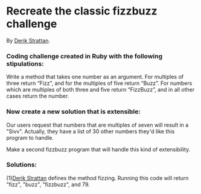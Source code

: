 # Recreate the classic fizzbuzz challenge
By [Derik Strattan](https://derikstrattan.com).

### Coding challenge created in Ruby with the following stipulations:
Write a method that takes one number as an argument. For multiples of three return “Fizz”, and for the multiples of five return “Buzz”. For numbers which are multiples of both three and five return “FizzBuzz”, and in all other cases return the number.

### Now create a new solution that is extensible:

Our users request that numbers that are multiples of seven will result in a "Sivv". Actually, they have a list of 30 other numbers they'd like this program to handle.

Make a second fizzbuzz program that will handle this kind of extensibility.

### Solutions:
(1)[Derik Strattan](https://github.com/Derikulous/fizzbubbly/blob/master/fizzbubbly.rb) defines the method fizzing. Running this code will return "fizz", "buzz", "fizzbuzz", and 79.
